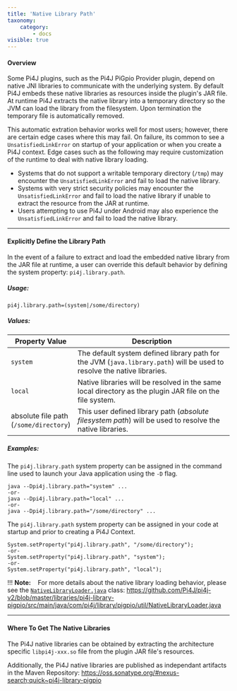 ```yaml
---
title: 'Native Library Path'
taxonomy:
    category:
        - docs
visible: true
---
```


#### Overview 

Some Pi4J plugins, such as the Pi4J PiGpio Provider plugin, depend on native JNI libraries to communicate with the underlying system.  By default Pi4J embeds these native libraries as resources inside the plugin's JAR file.  At runtime Pi4J extracts the native library into a temporary directory so the JVM can load the library from the filesystem.  Upon termination the temporary file is automatically removed.  

This automatic extration behavior works well for most users; however, there are certain edge cases where this may fail.  On failure, its common to see a `UnsatisfiedLinkError` on startup of your application or when you create a Pi4J context.  Edge cases such as the following may require customization of the runtime to deal with native library loading.

* Systems that do not support a writable temporary directory (`/tmp`) may encounter the `UnsatisfiedLinkError` and fail to load the native library.
* Systems with very strict security policies may encounter the `UnsatisfiedLinkError` and fail to load the native library if unable to extract the resource from the JAR at runtime.
* Users attempting to use Pi4J under Android may also experience the `UnsatisfiedLinkError` and fail to load the native library.

---

#### Explicitly Define the Library Path

In the event of a failure to extract and load the embedded native library from the JAR file at runtime, a user can override this default behavior by defining the system property: `pi4j.library.path`.

##### Usage:
```
pi4j.library.path=(system|/some/directory)
``` 

##### Values:
| Property Value |  Description |
| --- | --- |
| `system` | The default system defined library path for the JVM (`java.library.path`) will be used to resolve the native libraries. |
| `local` | Native libraries will be resolved in the same local directory as the plugin JAR file on the file system. |
| absolute file path<br/>(`/some/directory`) | This user defined library path (_absolute filesystem path_) will be used to resolve the native libraries. |

##### Examples:
The `pi4j.library.path` system property can be assigned in the command line used to launch your Java application using the `-D` flag.
```
java --Dpi4j.library.path="system" ...
-or-
java --Dpi4j.library.path="local" ...
-or-
java --Dpi4j.library.path="/some/directory" ...

```

The `pi4j.library.path` system property can be assigned in your code at startup and prior to creating a Pi4J Context.
```
System.setProperty("pi4j.library.path", "/some/directory");
-or-
System.setProperty("pi4j.library.path", "system");
-or-
System.setProperty("pi4j.library.path", "local");
```

!!! **Note:** &nbsp;&nbsp; For more details about the native library loading behavior, please see the [`NativeLibraryLoader.java`](https://github.com/Pi4J/pi4j-v2/blob/master/libraries/pi4j-library-pigpio/src/main/java/com/pi4j/library/pigpio/util/NativeLibraryLoader.java) class:  https://github.com/Pi4J/pi4j-v2/blob/master/libraries/pi4j-library-pigpio/src/main/java/com/pi4j/library/pigpio/util/NativeLibraryLoader.java

---

#### Where To Get The Native Libraries

The Pi4J native libraries can be obtained by extracting the architecture specific `libpi4j-xxx.so` file from the plugin JAR file's resources.  

Additionally, the Pi4J native libraries are published as independant artifacts in the Maven Repository:
https://oss.sonatype.org/#nexus-search;quick~pi4j-library-pigpio



